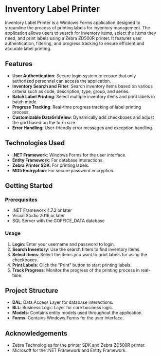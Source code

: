 # Inventory Label Printer

Inventory Label Printer is a Windows Forms application designed to streamline the process of printing labels for inventory management. The application allows users to search for inventory items, select the items they need, and print labels using a Zebra ZD500R printer. It features user authentication, filtering, and progress tracking to ensure efficient and accurate label printing.

## Features

- **User Authentication**: Secure login system to ensure that only authorized personnel can access the application.
- **Inventory Search and Filter**: Search inventory items based on various criteria such as code, description, type, group, and series.
- **Batch Label Printing**: Select multiple inventory items and print labels in batch mode.
- **Progress Tracking**: Real-time progress tracking of label printing process.
- **Customizable DataGridView**: Dynamically add checkboxes and adjust the grid based on the form size.
- **Error Handling**: User-friendly error messages and exception handling.

## Technologies Used

- **.NET Framework**: Windows Forms for the user interface.
- **Entity Framework**: For database interactions.
- **Zebra Printer SDK**: For printing labels.
- **MD5 Encryption**: For secure password encryption.

## Getting Started

### Prerequisites

- .NET Framework 4.7.2 or later
- Visual Studio 2019 or later
- SQL Server with the GOFFICE_DATA database

### Usage

1. **Login**: Enter your username and password to login.
2. **Search Inventory**: Use the search filters to find inventory items.
3. **Select Items**: Select the items you want to print labels for using the checkboxes.
4. **Print Labels**: Click the "Print" button to start printing labels.
5. **Track Progress**: Monitor the progress of the printing process in real-time.

## Project Structure

- **DAL**: Data Access Layer for database interactions.
- **BLL**: Business Logic Layer for core business logic.
- **Models**: Contains entity models used throughout the application.
- **Forms**: Contains Windows Forms for the user interface.

## Acknowledgements

- Zebra Technologies for the printer SDK and Zebra ZD500R printer.
- Microsoft for the .NET Framework and Entity Framework.
